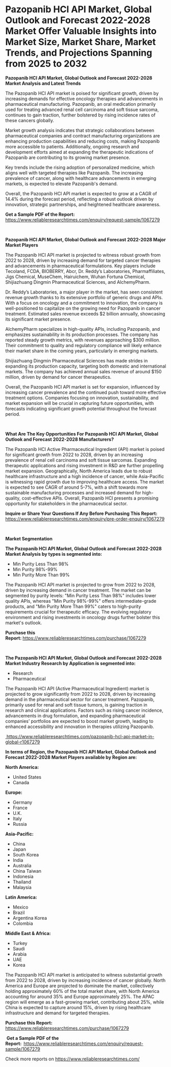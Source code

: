 <p><h1>Pazopanib HCl API Market, Global Outlook and Forecast 2022-2028 Market Offer Valuable Insights into Market Size, Market Share, Market Trends, and Projections Spanning from 2025 to 2032</h1></p><p><strong>Pazopanib HCl API Market, Global Outlook and Forecast 2022-2028 Market Analysis and Latest Trends</strong></p>
<p><p>The Pazopanib HCl API market is poised for significant growth, driven by increasing demands for effective oncology therapies and advancements in pharmaceutical manufacturing. Pazopanib, an oral medication primarily used for treating advanced renal cell carcinoma and soft tissue sarcoma, continues to gain traction, further bolstered by rising incidence rates of these cancers globally. </p><p>Market growth analysis indicates that strategic collaborations between pharmaceutical companies and contract manufacturing organizations are enhancing production capabilities and reducing costs, making Pazopanib more accessible to patients. Additionally, ongoing research and development efforts aimed at expanding the therapeutic indications of Pazopanib are contributing to its growing market presence.</p><p>Key trends include the rising adoption of personalized medicine, which aligns well with targeted therapies like Pazopanib. The increasing prevalence of cancer, along with healthcare advancements in emerging markets, is expected to elevate Pazopanib's demand. </p><p>Overall, the Pazopanib HCl API market is expected to grow at a CAGR of 14.4% during the forecast period, reflecting a robust outlook driven by innovation, strategic partnerships, and heightened healthcare awareness.</p></p>
<p><strong>Get a Sample PDF of the Report:&nbsp;</strong> <a href="https://www.reliableresearchtimes.com/enquiry/request-sample/1067279?utm_campaign=3576&utm_medium=2&utm_source=Github&utm_content=ia&utm_term=21032025&utm_id=pazopanib-hcl-api-market-global-outlook-and-forecast-2022-2028">https://www.reliableresearchtimes.com/enquiry/request-sample/1067279</a></p>
<p>&nbsp;</p>
<p><strong>Pazopanib HCl API Market, Global Outlook and Forecast 2022-2028 Major Market Players</strong></p>
<p><p>The Pazopanib HCl API market is projected to witness robust growth from 2022 to 2028, driven by increasing demand for targeted cancer therapies and advancements in pharmaceutical formulations. Key players include Tecoland, FCDA, BIOBERRY, Abcr, Dr. Reddy’s Laboratories, Pharmaffiliates, Jigs Chemical, MuseChem, Hairuichem, Wuhan Fortuna Chemical, Shijiazhuang Dingmin Pharmaceutical Sciences, and AlchemyPharm.</p><p>Dr. Reddy’s Laboratories, a major player in the market, has seen consistent revenue growth thanks to its extensive portfolio of generic drugs and APIs. With a focus on oncology and a commitment to innovation, the company is well-positioned to capitalize on the growing need for Pazopanib in cancer treatment. Estimated sales revenue exceeds $2 billion annually, showcasing its significant market presence.</p><p>AlchemyPharm specializes in high-quality APIs, including Pazopanib, and emphasizes sustainability in its production processes. The company has reported steady growth metrics, with revenues approaching $300 million. Their commitment to quality and regulatory compliance will likely enhance their market share in the coming years, particularly in emerging markets.</p><p>Shijiazhuang Dingmin Pharmaceutical Sciences has made strides in expanding its production capacity, targeting both domestic and international markets. The company has achieved annual sales revenue of around $150 million, driven by demand for cancer therapeutics.</p><p>Overall, the Pazopanib HCl API market is set for expansion, influenced by increasing cancer prevalence and the continued push toward more effective treatment options. Companies focusing on innovation, sustainability, and market expansion will be crucial in capturing future opportunities, with forecasts indicating significant growth potential throughout the forecast period.</p></p>
<p>&nbsp;</p>
<p><strong>What Are The Key Opportunities For Pazopanib HCl API Market, Global Outlook and Forecast 2022-2028 Manufacturers?</strong></p>
<p><p>The Pazopanib HCl Active Pharmaceutical Ingredient (API) market is poised for significant growth from 2022 to 2028, driven by an increasing prevalence of renal cell carcinoma and soft tissue sarcomas. Expanding therapeutic applications and rising investment in R&D are further propelling market expansion. Geographically, North America leads due to robust healthcare infrastructure and a high incidence of cancer, while Asia-Pacific is witnessing rapid growth due to improving healthcare access. The market is expected to see CAGR of around 5-7%, with a shift towards more sustainable manufacturing processes and increased demand for high-quality, cost-effective APIs. Overall, Pazopanib HCl presents a promising opportunity for stakeholders in the pharmaceutical sector.</p></p>
<p><strong>Inquire or Share Your Questions If Any Before Purchasing This Report:</strong> <a href="https://www.reliableresearchtimes.com/enquiry/pre-order-enquiry/1067279?utm_campaign=3576&utm_medium=2&utm_source=Github&utm_content=ia&utm_term=21032025&utm_id=pazopanib-hcl-api-market-global-outlook-and-forecast-2022-2028">https://www.reliableresearchtimes.com/enquiry/pre-order-enquiry/1067279</a></p>
<p>&nbsp;</p>
<p><strong>Market Segmentation</strong></p>
<p><strong>The Pazopanib HCl API Market, Global Outlook and Forecast 2022-2028 Market Analysis by types is segmented into:</strong></p>
<p><ul><li>Min Purity Less Than 98%</li><li>Min Purity 98%-99%</li><li>Min Purity More Than 99%</li></ul></p>
<p><p>The Pazopanib HCl API market is projected to grow from 2022 to 2028, driven by increasing demand in cancer treatment. The market can be segmented by purity levels: "Min Purity Less Than 98%" includes lower quality APIs, whereas "Min Purity 98%-99%" offers intermediate-grade products, and "Min Purity More Than 99%" caters to high-purity requirements crucial for therapeutic efficacy. The evolving regulatory environment and rising investments in oncology drugs further bolster this market's outlook.</p></p>
<p><strong>Purchase this Report:&nbsp;</strong><a href="https://www.reliableresearchtimes.com/purchase/1067279?utm_campaign=3576&utm_medium=2&utm_source=Github&utm_content=ia&utm_term=21032025&utm_id=pazopanib-hcl-api-market-global-outlook-and-forecast-2022-2028">https://www.reliableresearchtimes.com/purchase/1067279</a></p>
<p>&nbsp;</p>
<p><strong>The Pazopanib HCl API Market, Global Outlook and Forecast 2022-2028 Market Industry Research by Application is segmented into:</strong></p>
<p><ul><li>Research</li><li>Pharmaceutical</li></ul></p>
<p><p>The Pazopanib HCl API (Active Pharmaceutical Ingredient) market is projected to grow significantly from 2022 to 2028, driven by increasing demand in the pharmaceutical sector for cancer treatment. Pazopanib, primarily used for renal and soft tissue tumors, is gaining traction in research and clinical applications. Factors such as rising cancer incidence, advancements in drug formulation, and expanding pharmaceutical companies’ portfolios are expected to boost market growth, leading to enhanced accessibility and innovation in therapies utilizing Pazopanib.</p></p>
<p><a href="https://www.reliableresearchtimes.com/pazopanib-hcl-api-market-in-global-r1067279?utm_campaign=3576&utm_medium=2&utm_source=Github&utm_content=ia&utm_term=21032025&utm_id=pazopanib-hcl-api-market-global-outlook-and-forecast-2022-2028">&nbsp;https://www.reliableresearchtimes.com/pazopanib-hcl-api-market-in-global-r1067279</a></p>
<p><strong>In terms of Region, the Pazopanib HCl API Market, Global Outlook and Forecast 2022-2028 Market Players available by Region are:</strong></p>
<p>
    <p> <strong> North America: </strong>
        <ul>
            <li>United States</li>
            <li>Canada</li>
        </ul>
        </p> 
    <p> <strong> Europe: </strong>
        <ul>
            <li>Germany</li>
            <li>France</li>
            <li>U.K.</li>
            <li>Italy</li>
            <li>Russia</li>
        </ul>
        </p> 
    <p> <strong> Asia-Pacific: </strong>
        <ul>
            <li>China</li>
            <li>Japan</li>
            <li>South Korea</li>
            <li>India</li>
            <li>Australia</li>
            <li>China Taiwan</li>
            <li>Indonesia</li>
            <li>Thailand</li>
            <li>Malaysia</li>
        </ul>
        </p> 
    <p> <strong> Latin America: </strong>
        <ul>
            <li>Mexico</li>
            <li>Brazil</li>
            <li>Argentina Korea</li>
            <li>Colombia</li>
        </ul>
        </p> 
    <p> <strong> Middle East & Africa: </strong>
        <ul>
            <li>Turkey</li>
            <li>Saudi</li>
            <li>Arabia</li>
            <li>UAE</li>
            <li>Korea</li>
        </ul>
    </p>
    </p>
<p><p>The Pazopanib HCl API market is anticipated to witness substantial growth from 2022 to 2028, driven by increasing incidence of cancer globally. North America and Europe are projected to dominate the market, collectively holding approximately 60% of the total market share, with North America accounting for around 35% and Europe approximately 25%. The APAC region will emerge as a fast-growing market, contributing about 25%, while China is expected to capture around 15%, driven by rising healthcare infrastructure and demand for targeted therapies.</p></p>
<p><strong>Purchase this Report: </strong><a href="https://www.reliableresearchtimes.com/purchase/1067279?utm_campaign=3576&utm_medium=2&utm_source=Github&utm_content=ia&utm_term=21032025&utm_id=pazopanib-hcl-api-market-global-outlook-and-forecast-2022-2028">https://www.reliableresearchtimes.com/purchase/1067279</a></p>
<p>&nbsp;<strong>Get a Sample PDF of the Report:&nbsp;&nbsp;</strong><a href="https://www.reliableresearchtimes.com/enquiry/request-sample/1067279?utm_campaign=3576&utm_medium=2&utm_source=Github&utm_content=ia&utm_term=21032025&utm_id=pazopanib-hcl-api-market-global-outlook-and-forecast-2022-2028">https://www.reliableresearchtimes.com/enquiry/request-sample/1067279</a></p>
<p><strong></strong></p>
<p>Check more reports on <a href="https://www.reliableresearchtimes.com/?utm_campaign=3576&utm_medium=2&utm_source=Github&utm_content=ia&utm_term=21032025&utm_id=pazopanib-hcl-api-market-global-outlook-and-forecast-2022-2028">https://www.reliableresearchtimes.com/</a></p>